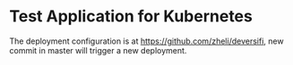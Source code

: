 # Test Application for Kubernetes
The deployment configuration is at https://github.com/zheli/deversifi, new
commit in master will trigger a new deployment.
